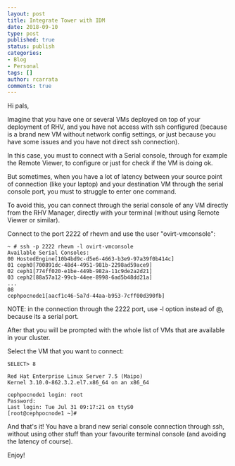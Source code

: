 ```yaml
---
layout: post
title: Integrate Tower with IDM
date: 2018-09-10
type: post
published: true
status: publish
categories:
- Blog
- Personal
tags: []
author: rcarrata
comments: true
---
```


Hi pals,

Imagine that you have one or several VMs deployed on top of your deployment of RHV, and you have not
access with ssh configured (because is a brand new VM without network config settings, or just
because you have some issues and you have not direct ssh connection).

In this case, you must to connect with a Serial console, through for example the Remote Viewer, to
configure or just for check if the VM is doing ok.

But sometimes, when you have a lot of latency between your source point of connection (like your
laptop) and your destination VM through the serial console port, you must to struggle to enter one
command.

To avoid this, you can connect through the serial console of any VM directly from the RHV Manager,
directly with your terminal (without using Remote Viewer or similar).

Connect to the port 2222 of rhevm and use the user "ovirt-vmconsole":

```
~ # ssh -p 2222 rhevm -l ovirt-vmconsole
Available Serial Consoles:
00 HostedEngine[10b4bd9c-d5e6-4663-b3e9-97a39f0b414c]
01 ceph0[700891dc-48d4-4951-981b-2298ad59ace9]
02 ceph1[774ff020-e1be-449b-982a-11c9de2a2d21]
03 ceph2[88a57a12-99cb-44ee-8998-6ad5b48dd21a]
...
08
cephpocnode1[aacf1c46-5a7d-44aa-b953-7cff00d390fb]‍‍‍‍‍‍‍‍
```

NOTE: in the connection through the 2222 port, use -l option instead of @, because its a serial
port.

After that you will be prompted with the whole list of VMs that are available in your cluster.

Select the VM that you want to connect:

```
SELECT> 8

Red Hat Enterprise Linux Server 7.5 (Maipo)
Kernel 3.10.0-862.3.2.el7.x86_64 on an x86_64

cephpocnode1 login: root
Password:
Last login: Tue Jul 31 09:17:21 on ttyS0
[root@cephpocnode1 ~]#‍‍‍‍‍‍‍‍‍
```

And that's it! You have a brand new serial console connection through ssh, without using other stuff
than your favourite terminal console (and avoiding the latency of course).

Enjoy!

